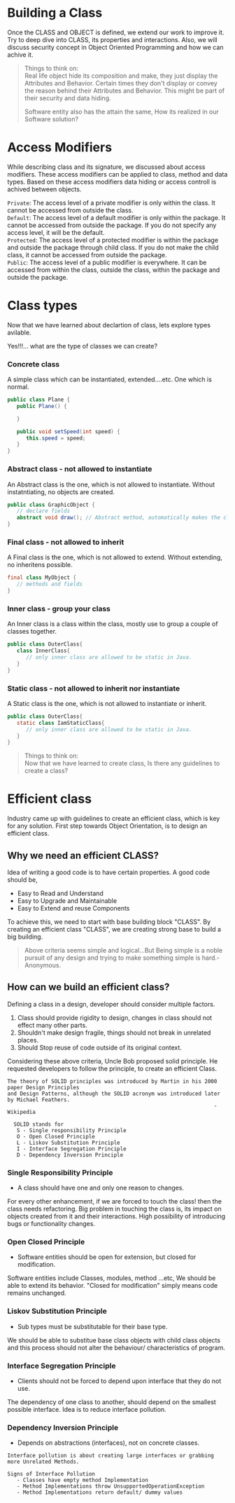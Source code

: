 # Building a Class

Once the CLASS and OBJECT is defined, we extend our work to improve it. Try to deep dive into CLASS, its properties and interactions. Also, we will discuss security concept in Object Oriented Programming and how we can achive it.

> Things to think on:</br>
> Real life object hide its composition and make, they just display the Attributes and Behavior. Certain times they don't display or convey the reason behind their Attributes and Behavior. This might be part of their security and data hiding.</br>
>
> Software entity also has the attain the same, How its realized in our Software solution?</br>

# Access Modifiers

While describing class and its signature, we discussed about access modifiers. These access modifiers can be applied to class, method and data types. Based on these access modifiers data hiding or access controll is achived between objects.

`Private`: The access level of a private modifier is only within the class. It cannot be accessed from outside the class.</br>
`Default`: The access level of a default modifier is only within the package. It cannot be accessed from outside the package. If you do not specify any access level, it will be the default.</br>
`Protected`: The access level of a protected modifier is within the package and outside the package through child class. If you do not make the child class, it cannot be accessed from outside the package.</br>
`Public`: The access level of a public modifier is everywhere. It can be accessed from within the class, outside the class, within the package and outside the package.</br>

# Class types

Now that we have learned about declartion of class, lets explore types avilable. 

Yes!!!...  what are the type of classes we can create?

### Concrete class
A simple class which can be instantiated, extended....etc. One which is normal.
```java
public class Plane {
   public Plane() {

   }

   public void setSpeed(int speed) {
      this.speed = speed;
   }
}
```

### Abstract class - not allowed to instantiate
An Abstract class is the one, which is not allowed to instantiate. Without instatntiating, no objects are created.
```java
public class GraphicObject {
   // declare fields
   abstract void draw(); // Abstract method, automatically makes the class as Abstract.
}
```
### Final class - not allowed to inherit
A Final class is the one, which is not allowed to extend. Without extending, no inheritens possible.
```java
final class MyObject {
   // methods and fields
}
```
### Inner class - group your class
An Inner class is a class within the class, mostly use to group a couple of classes together.
```java
public class OuterClass{
   class InnerClass{
      // only inner class are allowed to be static in Java.
   }
}
```
### Static class - not allowed to inherit nor instantiate
A Static class is the one, which is not allowed to instantiate or inherit. 
```java
public class OuterClass{
   static class IamStaticClass{
      // only inner class are allowed to be static in Java.
   }
}
```
> Things to think on:</br>
> Now that we have learned to create class, Is there any guidelines to create a class?

# Efficient class

Industry came up with guidelines to create an efficient class, which is key for any solution.
First step towards Object Orientation, is to design an efficient class.

## Why we need an efficient CLASS?

Idea of writing a good code is to have certain properties. A good code should be,

* Easy to Read and Understand
* Easy to Upgrade and Maintainable
* Easy to Extend and reuse Components

To achieve this, we need to start with base building block "CLASS". By creating an efficient class "CLASS", we are creating strong base to build a big building.

>Above criteria seems simple and logical...But
>Being simple is a noble pursuit of any design and trying to make something simple is hard.- Anonymous.

## How can we build an efficient class?
Defining a class in a design, developer should consider multiple factors.

1) Class should provide rigidity to design, changes in class should not effect many other parts.
2) Shouldn't make design fragile, things should not break in unrelated places.
3) Should Stop reuse of code outside of its original context.

Considering these above criteria, Uncle Bob proposed solid principle. He requested developers to follow the principle, to create an efficient Class.

```
The theory of SOLID principles was introduced by Martin in his 2000 paper Design Principles
and Design Patterns, although the SOLID acronym was introduced later by Michael Feathers.
                                                                  - Wikipedia

  SOLID stands for
   S - Single responsibility Principle
   O - Open Closed Principle
   L - Liskov Substitution Principle
   I - Interface Segregation Principle
   D - Dependency Inversion Principle
```

### Single Responsibility Principle
* A class should have one and only one reason to changes.

For every other enhancement, if we are forced to touch the class! then the class needs refactoring. Big problem in touching the class is, its impact on objects created from it and their interactions. High possibility of introducing bugs or functionality changes.

### Open Closed Principle
* Software entities should be open for extension, but closed for modification.

Software entities include Classes, modules, method ...etc, We should be able to extend its behavior. "Closed for modification" simply means code remains unchanged.

### Liskov Substitution Principle
* Sub types must be substitutable for their base type.

We should be able to substitue base class objects with child class objects and this process should not alter the behaviour/ characteristics of program.

### Interface Segregation Principle
* Clients should not be forced to depend upon interface that they do not use.

The dependency of one class to another, should depend on the smallest possible interface. Idea is to reduce interface pollution.

### Dependency Inversion Principle
* Depends on abstractions (interfaces), not on concrete classes.



```
Interface pollution is about creating large interfaces or grabbing more Unrelated Methods.

Signs of Interface Pollution 
   - Classes have empty method Implementation
   - Method Implementations throw UnsupportedOperationException 
   - Method Implementations return default/ dummy values
```